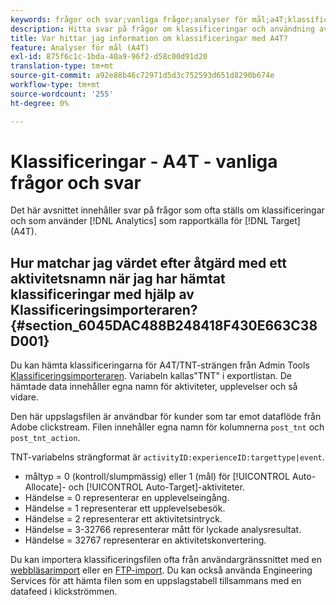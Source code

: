 ```yaml
---
keywords: frågor och svar;vanliga frågor;analyser för mål;a4T;klassificeringar;klassificering;klassificeringsimportör;efterhandsåtgärd
description: Hitta svar på frågor om klassificeringar och användning av Analytics för [!DNL Target] (A4T). A4T lets you use Analytics reporting for [!DNL Target] aktiviteter.
title: Var hittar jag information om klassificeringar med A4T?
feature: Analyser för mål (A4T)
exl-id: 875f6c1c-1bda-40a9-96f2-d58c00d91d20
translation-type: tm+mt
source-git-commit: a92e88b46c72971d5d3c752593d651d8290b674e
workflow-type: tm+mt
source-wordcount: '255'
ht-degree: 0%

---
```


# Klassificeringar - A4T - vanliga frågor och svar

Det här avsnittet innehåller svar på frågor som ofta ställs om klassificeringar och som använder [!DNL Analytics] som rapportkälla för [!DNL Target] (A4T).

## Hur matchar jag värdet efter åtgärd med ett aktivitetsnamn när jag har hämtat klassificeringar med hjälp av Klassificeringsimporteraren? {#section_6045DAC488B248418F430E663C38D001}

Du kan hämta klassificeringarna för A4T/TNT-strängen från Admin Tools [Klassificeringsimporteraren](https://experienceleague.adobe.com/docs/analytics/components/classifications/classifications-importer/c-working-with-saint.html). Variabeln kallas&quot;TNT&quot; i exportlistan. De hämtade data innehåller egna namn för aktiviteter, upplevelser och så vidare.

Den här uppslagsfilen är användbar för kunder som tar emot dataflöde från Adobe clickstream. Filen innehåller egna namn för kolumnerna `post_tnt` och `post_tnt_action`.

TNT-variabelns strängformat är `activityID:experienceID:targettype|event`.

* måltyp = 0 (kontroll/slumpmässig) eller 1 (mål) för [!UICONTROL Auto-Allocate]- och [!UICONTROL Auto-Target]-aktiviteter.
* Händelse = 0 representerar en upplevelseingång.
* Händelse = 1 representerar ett upplevelsebesök.
* Händelse = 2 representerar ett aktivitetsintryck.
* Händelse = 3-32766 representerar mått för lyckade analysresultat.
* Händelse = 32767 representerar en aktivitetskonvertering.

Du kan importera klassificeringsfilen ofta från användargränssnittet med en [webbläsarimport](https://docs.adobe.com/help/en/analytics/components/classifications/classifications-importer/browser-import.html) eller en [FTP-import](https://docs.adobe.com/help/en/analytics/components/classifications/classifications-importer/import-file.html). Du kan också använda Engineering Services för att hämta filen som en uppslagstabell tillsammans med en datafeed i klickströmmen.
